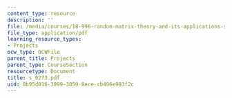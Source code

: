 ```yaml
---
content_type: resource
description: ''
file: /media/courses/18-996-random-matrix-theory-and-its-applications-spring-2004/8b95d016309930598ececb496e983f2c_s_0273.pdf
file_type: application/pdf
learning_resource_types:
- Projects
ocw_type: OCWFile
parent_title: Projects
parent_type: CourseSection
resourcetype: Document
title: s_0273.pdf
uid: 8b95d016-3099-3059-8ece-cb496e983f2c
---
```


